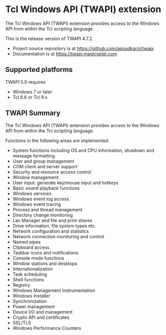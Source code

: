 # Tcl Windows API (TWAPI) extension

The Tcl Windows API (TWAPI) extension provides access to the Windows API from
within the Tcl scripting language.

This is the release version of TWAPI 4.7.2.

  * Project source repository is at https://github.com/apnadkarni/twapi
  * Documentation is at https://twapi.magicsplat.com

## Supported platforms

TWAPI 5.0 requires

  * Windows 7 or later
  * Tcl 8.6 or Tcl 9.x

## TWAPI Summary

The Tcl Windows API (TWAPI) extension provides access to the Windows API from
within the Tcl scripting language.

Functions in the following areas are implemented:

  * System functions including OS and CPU information,
    shutdown and message formatting
  * User and group management
  * COM client and server support
  * Security and resource access control
  * Window management
  * User input: generate key/mouse input and hotkeys
  * Basic sound playback functions
  * Windows services
  * Windows event log access
  * Windows event tracing
  * Process and thread management
  * Directory change monitoring
  * Lan Manager and file and print shares
  * Drive information, file system types etc.
  * Network configuration and statistics
  * Network connection monitoring and control
  * Named pipes
  * Clipboard access
  * Taskbar icons and notifications
  * Console mode functions
  * Window stations and desktops
  * Internationalization
  * Task scheduling
  * Shell functions
  * Registry
  * Windows Management Instrumentation
  * Windows Installer
  * Synchronization
  * Power management
  * Device I/O and management
  * Crypto API and certificates
  * SSL/TLS
  * Windows Performance Counters
